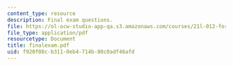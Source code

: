 ```yaml
---
content_type: resource
description: Final exam questions.
file: https://ol-ocw-studio-app-qa.s3.amazonaws.com/courses/21l-012-forms-of-western-narrative-spring-2004/f920f08cb3110eb4714b80c0adf46afd_finalexam.pdf
file_type: application/pdf
resourcetype: Document
title: finalexam.pdf
uid: f920f08c-b311-0eb4-714b-80c0adf46afd
---
```

